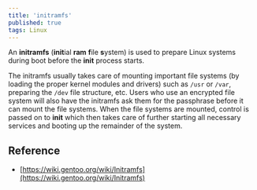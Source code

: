 ```yaml
---
title: 'initramfs'
published: true
tags: Linux
---
```


An **initramfs** (**init**ial **ram** **f**ile **s**ystem) is used to prepare Linux systems during boot before the **init** process starts.

The initramfs usually takes care of mounting important file systems (by
loading the proper kernel modules and drivers) such as `/usr` or `/var`,
preparing the `/dev` file structure, etc. Users who use an encrypted file
system will also have the initramfs ask them for the passphrase before it can
mount the file systems. When the file systems are mounted, control is passed
on to **init** which then takes care of further starting all necessary services
and booting up the remainder of the system.

## Reference

- [https://wiki.gentoo.org/wiki/Initramfs](https://wiki.gentoo.org/wiki/Initramfs)
